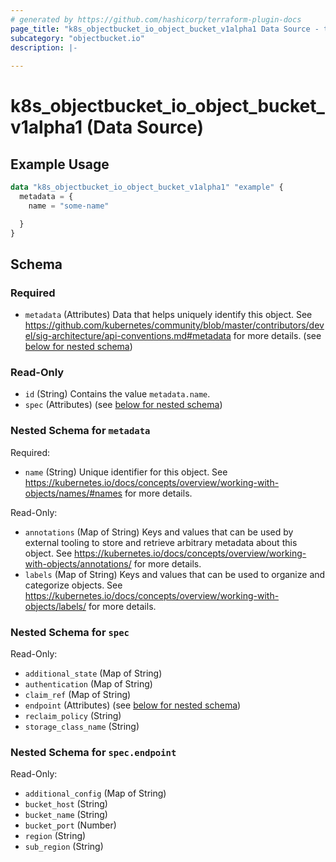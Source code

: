 ```yaml
---
# generated by https://github.com/hashicorp/terraform-plugin-docs
page_title: "k8s_objectbucket_io_object_bucket_v1alpha1 Data Source - terraform-provider-k8s"
subcategory: "objectbucket.io"
description: |-
  
---
```


# k8s_objectbucket_io_object_bucket_v1alpha1 (Data Source)



## Example Usage

```terraform
data "k8s_objectbucket_io_object_bucket_v1alpha1" "example" {
  metadata = {
    name = "some-name"

  }
}
```

<!-- schema generated by tfplugindocs -->
## Schema

### Required

- `metadata` (Attributes) Data that helps uniquely identify this object. See https://github.com/kubernetes/community/blob/master/contributors/devel/sig-architecture/api-conventions.md#metadata for more details. (see [below for nested schema](#nestedatt--metadata))

### Read-Only

- `id` (String) Contains the value `metadata.name`.
- `spec` (Attributes) (see [below for nested schema](#nestedatt--spec))

<a id="nestedatt--metadata"></a>
### Nested Schema for `metadata`

Required:

- `name` (String) Unique identifier for this object. See https://kubernetes.io/docs/concepts/overview/working-with-objects/names/#names for more details.

Read-Only:

- `annotations` (Map of String) Keys and values that can be used by external tooling to store and retrieve arbitrary metadata about this object. See https://kubernetes.io/docs/concepts/overview/working-with-objects/annotations/ for more details.
- `labels` (Map of String) Keys and values that can be used to organize and categorize objects. See https://kubernetes.io/docs/concepts/overview/working-with-objects/labels/ for more details.


<a id="nestedatt--spec"></a>
### Nested Schema for `spec`

Read-Only:

- `additional_state` (Map of String)
- `authentication` (Map of String)
- `claim_ref` (Map of String)
- `endpoint` (Attributes) (see [below for nested schema](#nestedatt--spec--endpoint))
- `reclaim_policy` (String)
- `storage_class_name` (String)

<a id="nestedatt--spec--endpoint"></a>
### Nested Schema for `spec.endpoint`

Read-Only:

- `additional_config` (Map of String)
- `bucket_host` (String)
- `bucket_name` (String)
- `bucket_port` (Number)
- `region` (String)
- `sub_region` (String)
